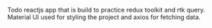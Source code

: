 Todo reactjs app that is build to practice redux toolkit and rtk query.
Material UI used for styling the project and axios for fetching data.
